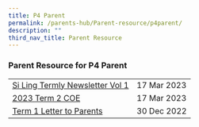 ```yaml
---
title: P4 Parent
permalink: /parents-hub/Parent-resource/p4parent/
description: ""
third_nav_title: Parent Resource
---
```

### Parent Resource for P4 Parent

|  |  |
|---|---|
| [Si Ling Termly Newsletter Vol 1](/files/Parent_Hub/Parent_Resource/Si_Ling_Termly_Newsletter_Volume_1.pdf) |17 Mar 2023 |
| [2023 Term 2 COE](/files/Parent_Hub/Parent_Resource/2023_Term_2_COE.pdf) |17 Mar 2023 |
| [Term 1 Letter to Parents](/files/Parent_Hub/2023_TERM_1_COE_Website.pdf) | 30 Dec 2022 |